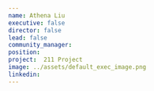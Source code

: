 ```yaml
---
name: Athena Liu
executive: false
director: false
lead: false
community_manager:   
position:  
project:  211 Project
image: ../assets/default_exec_image.png
linkedin: 
---
```

